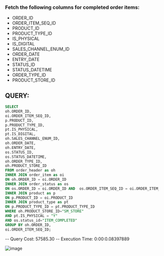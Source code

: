 
### Fetch the following columns for completed order items:

- ORDER_ID
- ORDER_ITEM_SEQ_ID
- PRODUCT_ID
- PRODUCT_TYPE_ID
- IS_PHYSICAL
- IS_DIGITAL
- SALES_CHANNEL_ENUM_ID
- ORDER_DATE
- ENTRY_DATE
- STATUS_ID
- STATUS_DATETIME
- ORDER_TYPE_ID
- PRODUCT_STORE_ID

## QUERY:


```sql
SELECT
oh.ORDER_ID,
oi.ORDER_ITEM_SEQ_ID,
p.PRODUCT_ID,
p.PRODUCT_TYPE_ID,
pt.IS_PHYSICAL,
pt.IS_DIGITAL,
oh.SALES_CHANNEL_ENUM_ID,
oh.ORDER_DATE,
oh.ENTRY_DATE,
os.STATUS_ID,
os.STATUS_DATETIME,
oh.ORDER_TYPE_ID,
oh.PRODUCT_STORE_ID
FROM order_header as oh
INNER JOIN order_item as oi
ON oh.ORDER_ID = oi.ORDER_ID
INNER JOIN order_status as os
ON os.ORDER_ID = oi.ORDER_ID AND  os.ORDER_ITEM_SEQ_ID = oi.ORDER_ITEM_SEQ_ID
INNER JOIN product as p
ON p.PRODUCT_ID = oi.PRODUCT_ID
INNER JOIN product_type as pt
ON p.PRODUCT_TYPE_ID = pt.PRODUCT_TYPE_ID
WHERE oh.PRODUCT_STORE_ID="SM_STORE"
AND pt.IS_PHYSICAL = "Y"
AND os.status_id="ITEM_COMPLETED"
GROUP BY oh.ORDER_ID,
oi.ORDER_ITEM_SEQ_ID;
```

-- Query Cost: 57585.30
-- Execution Time: 0:00:0.08397889


![image](https://github.com/coder-1304/Training-Assignment/assets/121802518/343ac70c-059b-4260-9361-14d2a5510c69)

